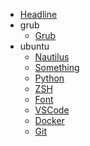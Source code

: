 * [Headline](README.md)
* grub
    * [Grub](grub/Grub.md)
* ubuntu
    * [Nautilus](ubuntu/Nautilus.md)
    * [Something](ubuntu/Something.md)
    * [Python](ubuntu/Python.md)
    * [ZSH](ubuntu/ZSH.md)
    * [Font](ubuntu/Font.md)
    * [VSCode](ubuntu/VSCode.md)
    * [Docker](ubuntu/Docker.md)
    * [Git](ubuntu/Git.md)
